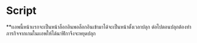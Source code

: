 # Script
  
**เเอพนี้หน้าเเรกจะเป็นหน้าล็อกอินพอล็อกอินเข้ามาได้จะเป็นหน้าตั้งเวลาปลุก
ต่อไปตอนปลุกต้องทำภารกิจจากเกมในเเอพให้ได้นาฬิกาจึงจะหยุดปลุก
